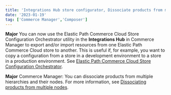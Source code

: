 ```yaml
---
title: 'Integrations Hub store configurator, Dissociate products from multiple hierarchies-nodes'
date: '2023-01-19'
tag: ['Commerce Manager','Composer']
---
```

**Major**
You can now use the Elastic Path Commerce Cloud Store Configuration Orchestrator utility in the **Integrations Hub** in Commerce Manager to export and/or import resources from one Elastic Path Commerce Cloud store to another. This is useful if, for example, you want to copy a configuration from a store in a development environment to a store in a production environment. See [Elastic Path Commerce Cloud Store Configuration Orchestrator](/docs/composer/integration-hub/store-management/store-configuration).

**Major**
Commerce Manager: You can dissociate products from multiple hierarchies and their nodes. For more information, see [Dissociating products from multiple nodes](/docs/commerce-manager/product-experience-manager/hierarchies/assigning-products#dissociating-products-from-a-node).
